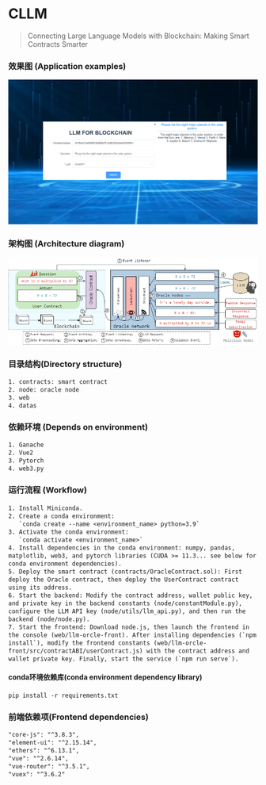 # CLLM
> Connecting Large Language Models with Blockchain: Making Smart Contracts Smarter

### 效果图 (Application examples)
![效果图](./out.png)

### 架构图 (Architecture diagram)
![效果图](./overview.png)

### 目录结构(Directory structure)

```
1. contracts: smart contract
2. node: oracle node
3. web
4. datas
```
### 依赖环境 (Depends on environment)
```
1. Ganache
2. Vue2
3. Pytorch
4. web3.py
```

### 运行流程 (Workflow)
```
1. Install Miniconda.
2. Create a conda environment:  
   `conda create --name <environment_name> python=3.9`
3. Activate the conda environment:  
   `conda activate <environment_name>`
4. Install dependencies in the conda environment: numpy, pandas, matplotlib, web3, and pytorch libraries (CUDA >= 11.3... see below for conda environment dependencies).
5. Deploy the smart contract (contracts/OracleContract.sol): First deploy the Oracle contract, then deploy the UserContract contract using its address.
6. Start the backend: Modify the contract address, wallet public key, and private key in the backend constants (node/constantModule.py), configure the LLM API key (node/utils/llm_api.py), and then run the backend (node/node.py).
7. Start the frontend: Download node.js, then launch the frontend in the console (web/llm-orcle-front). After installing dependencies (`npm install`), modify the frontend constants (web/llm-orcle-front/src/contractABI/userContract.js) with the contract address and wallet private key. Finally, start the service (`npm run serve`).
```

#### conda环境依赖库(conda environment dependency library)
```
pip install -r requirements.txt
```

### 前端依赖项(Frontend dependencies)
```
"core-js": "^3.8.3",
"element-ui": "^2.15.14",
"ethers": "^6.13.1",
"vue": "^2.6.14",
"vue-router": "^3.5.1",
"vuex": "^3.6.2"
```

